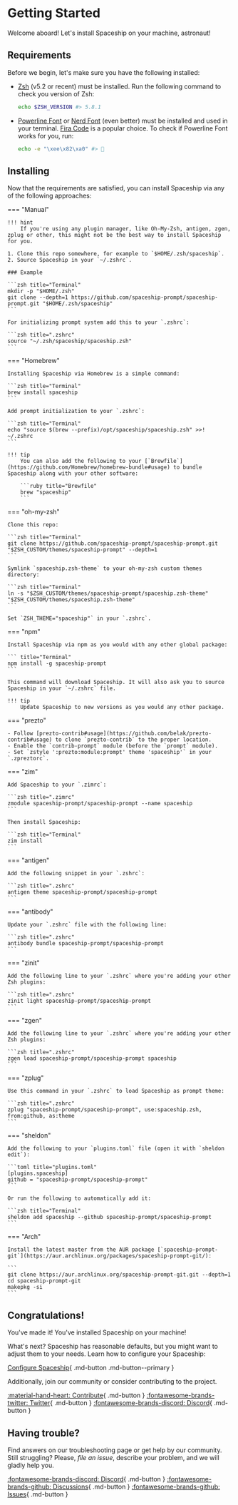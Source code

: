 # Getting Started

Welcome aboard! Let's install Spaceship on your machine, astronaut!

## Requirements

Before we begin, let's make sure you have the following installed:

- [Zsh](http://www.zsh.org/) (v5.2 or recent) must be installed. Run the following command to check you version of Zsh:
  ```zsh
  echo $ZSH_VERSION #> 5.8.1
  ```
- [Powerline Font](https://github.com/powerline/fonts) or [Nerd Font](https://www.nerdfonts.com/) (even better) must be installed and used in your terminal. [Fira Code](https://github.com/tonsky/FiraCode) is a popular choice. To check if Powerline Font works for you, run:
  ```zsh
  echo -e "\xee\x82\xa0" #> 
  ```

## Installing

Now that the requirements are satisfied, you can install Spaceship via any of the following approaches:

=== "Manual"

    !!! hint
        If you're using any plugin manager, like Oh-My-Zsh, antigen, zgen, zplug or other, this might not be the best way to install Spaceship for you.

    1. Clone this repo somewhere, for example to `$HOME/.zsh/spaceship`.
    2. Source Spaceship in your `~/.zshrc`.

    ### Example

    ```zsh title="Terminal"
    mkdir -p "$HOME/.zsh"
    git clone --depth=1 https://github.com/spaceship-prompt/spaceship-prompt.git "$HOME/.zsh/spaceship"
    ```

    For initializing prompt system add this to your `.zshrc`:

    ```zsh title=".zshrc"
    source "~/.zsh/spaceship/spaceship.zsh"
    ```

=== "Homebrew"

    Installing Spaceship via Homebrew is a simple command:

    ```zsh title="Terminal"
    brew install spaceship
    ```

    Add prompt initialization to your `.zshrc`:

    ```zsh title="Terminal"
    echo "source $(brew --prefix)/opt/spaceship/spaceship.zsh" >>! ~/.zshrc
    ```

    !!! tip
        You can also add the following to your [`Brewfile`](https://github.com/Homebrew/homebrew-bundle#usage) to bundle Spaceship along with your other software:

        ```ruby title="Brewfile"
        brew "spaceship"
        ```

=== "oh-my-zsh"

    Clone this repo:

    ```zsh title="Terminal"
    git clone https://github.com/spaceship-prompt/spaceship-prompt.git "$ZSH_CUSTOM/themes/spaceship-prompt" --depth=1
    ```

    Symlink `spaceship.zsh-theme` to your oh-my-zsh custom themes directory:

    ```zsh title="Terminal"
    ln -s "$ZSH_CUSTOM/themes/spaceship-prompt/spaceship.zsh-theme" "$ZSH_CUSTOM/themes/spaceship.zsh-theme"
    ```

    Set `ZSH_THEME="spaceship"` in your `.zshrc`.

=== "npm"

    Install Spaceship via npm as you would with any other global package:

    ``` title="Terminal"
    npm install -g spaceship-prompt
    ```

    This command will download Spaceship. It will also ask you to source Spaceship in your `~/.zshrc` file.

    !!! tip
        Update Spaceship to new versions as you would any other package.

=== "prezto"

    - Follow [prezto-contrib#usage](https://github.com/belak/prezto-contrib#usage) to clone `prezto-contrib` to the proper location.
    - Enable the `contrib-prompt` module (before the `prompt` module).
    - Set `zstyle ':prezto:module:prompt' theme 'spaceship'` in your `.zpreztorc`.

=== "zim"

    Add Spaceship to your `.zimrc`:

    ```zsh title=".zimrc"
    zmodule spaceship-prompt/spaceship-prompt --name spaceship
    ```

    Then install Spaceship:

    ```zsh title="Terminal"
    zim install
    ```

=== "antigen"

    Add the following snippet in your `.zshrc`:

    ```zsh title=".zshrc"
    antigen theme spaceship-prompt/spaceship-prompt
    ```

=== "antibody"

    Update your `.zshrc` file with the following line:

    ```zsh title=".zshrc"
    antibody bundle spaceship-prompt/spaceship-prompt
    ```

=== "zinit"

    Add the following line to your `.zshrc` where you're adding your other Zsh plugins:

    ```zsh title=".zshrc"
    zinit light spaceship-prompt/spaceship-prompt
    ```

=== "zgen"

    Add the following line to your `.zshrc` where you're adding your other Zsh plugins:

    ```zsh title=".zshrc"
    zgen load spaceship-prompt/spaceship-prompt spaceship
    ```

=== "zplug"

    Use this command in your `.zshrc` to load Spaceship as prompt theme:

    ```zsh title=".zshrc"
    zplug "spaceship-prompt/spaceship-prompt", use:spaceship.zsh, from:github, as:theme
    ```

=== "sheldon"

    Add the following to your `plugins.toml` file (open it with `sheldon edit`):

    ```toml title="plugins.toml"
    [plugins.spaceship]
    github = "spaceship-prompt/spaceship-prompt"
    ```

    Or run the following to automatically add it:

    ```zsh title="Terminal"
    sheldon add spaceship --github spaceship-prompt/spaceship-prompt
    ```

=== "Arch"

    Install the latest master from the AUR package [`spaceship-prompt-git`](https://aur.archlinux.org/packages/spaceship-prompt-git/):

    ```
    git clone https://aur.archlinux.org/spaceship-prompt-git.git --depth=1
    cd spaceship-prompt-git
    makepkg -si
    ```

## Congratulations!

You've made it! You've installed Spaceship on your machine!

What's next? Spaceship has reasonable defaults, but you might want to adjust them to your needs. Learn how to configure your Spaceship:

[Configure Spaceship](/config/intro){ .md-button .md-button--primary }

Additionally, join our community or consider contributing to the project.

[:material-hand-heart: Contribute](/contribute){ .md-button }
[:fontawesome-brands-twitter: Twitter](https//twitter.com/SpaceshipPrompt){ .md-button }
[:fontawesome-brands-discord: Discord](https://discord.gg/NTQWz8Dyt9){ .md-button }

## Having trouble?

Find answers on our troubleshooting page or get help by our community. Still struggling? Please, *file an issue*, describe your problem, and we will gladly help you.

[:fontawesome-brands-discord: Discord](https://discord.gg/NTQWz8Dyt9){ .md-button }
[:fontawesome-brands-github: Discussions](https://github.com/spaceship-prompt/spaceship-prompt/discussions/){ .md-button }
[:fontawesome-brands-github: Issues](https://github.com/spaceship-prompt/spaceship-prompt/issues){ .md-button }
